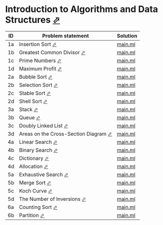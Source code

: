 # Introduction to Algorithms and Data Structures [⬀](https://judge.u-aizu.ac.jp/onlinejudge/finder.jsp?course=ALDS1)


| ID | Problem statement                                                                                           | Solution              |
|----|-------------------------------------------------------------------------------------------------------------|-----------------------|
| 1a | Insertion Sort [⬀](https://judge.u-aizu.ac.jp/onlinejudge/description.jsp?id=ALDS1_1_A)                     | [main.ml](1a/main.ml) |
| 1b | Greatest Common Divisor [⬀](https://judge.u-aizu.ac.jp/onlinejudge/description.jsp?id=ALDS1_1_B)            | [main.ml](1b/main.ml) |
| 1c | Prime Numbers [⬀](https://judge.u-aizu.ac.jp/onlinejudge/description.jsp?id=ALDS1_1_C)                      | [main.ml](1c/main.ml) |
| 1d | Maximum Profit [⬀](https://judge.u-aizu.ac.jp/onlinejudge/description.jsp?id=ALDS1_1_D)                     | [main.ml](1d/main.ml) |
| 2a | Bubble Sort [⬀](https://judge.u-aizu.ac.jp/onlinejudge/description.jsp?id=ALDS1_2_A)                        | [main.ml](2a/main.ml) |
| 2b | Selection Sort [⬀](https://judge.u-aizu.ac.jp/onlinejudge/description.jsp?id=ALDS1_2_B)                     | [main.ml](2b/main.ml) |
| 2c | Stable Sort [⬀](https://judge.u-aizu.ac.jp/onlinejudge/description.jsp?id=ALDS1_2_C)                        | [main.ml](2c/main.ml) |
| 2d | Shell Sort [⬀](https://judge.u-aizu.ac.jp/onlinejudge/description.jsp?id=ALDS1_2_D)                         | [main.ml](2d/main.ml) |
| 3a | Stack [⬀](https://judge.u-aizu.ac.jp/onlinejudge/description.jsp?id=ALDS1_3_A)                              | [main.ml](3a/main.ml) |
| 3b | Queue [⬀](https://judge.u-aizu.ac.jp/onlinejudge/description.jsp?id=ALDS1_3_B)                              | [main.ml](3b/main.ml) |
| 3c | Doubly Linked List [⬀](https://judge.u-aizu.ac.jp/onlinejudge/description.jsp?id=ALDS1_3_C)                 | [main.ml](3c/main.ml) |
| 3d | Areas on the Cross-Section Diagram [⬀](https://judge.u-aizu.ac.jp/onlinejudge/description.jsp?id=ALDS1_3_D) | [main.ml](3d/main.ml) |
| 4a | Linear Search [⬀](https://judge.u-aizu.ac.jp/onlinejudge/description.jsp?id=ALDS1_4_A)                      | [main.ml](4a/main.ml) |
| 4b | Binary Search [⬀](https://judge.u-aizu.ac.jp/onlinejudge/description.jsp?id=ALDS1_4_B)                      | [main.ml](4b/main.ml) |
| 4c | Dictionary [⬀](https://judge.u-aizu.ac.jp/onlinejudge/description.jsp?id=ALDS1_4_C)                         | [main.ml](4c/main.ml) |
| 4d | Allocation [⬀](https://judge.u-aizu.ac.jp/onlinejudge/description.jsp?id=ALDS1_4_D)                         | [main.ml](4d/main.ml) |
| 5a | Exhaustive Search [⬀](https://judge.u-aizu.ac.jp/onlinejudge/description.jsp?id=ALDS1_5_A)                  | [main.ml](5a/main.ml) |
| 5b | Merge Sort [⬀](https://judge.u-aizu.ac.jp/onlinejudge/description.jsp?id=ALDS1_5_B)                         | [main.ml](5b/main.ml) |
| 5c | Koch Curve [⬀](https://judge.u-aizu.ac.jp/onlinejudge/description.jsp?id=ALDS1_5_C)                         | [main.ml](5c/main.ml) |
| 5d | The Number of Inversions [⬀](https://judge.u-aizu.ac.jp/onlinejudge/description.jsp?id=ALDS1_5_D)           | [main.ml](5d/main.ml) |
| 6a | Counting Sort [⬀](https://judge.u-aizu.ac.jp/onlinejudge/description.jsp?id=ALDS1_6_A)                      | [main.ml](6a/main.ml) |
| 6b | Partition [⬀](https://judge.u-aizu.ac.jp/onlinejudge/description.jsp?id=ALDS1_6_B)                          | [main.ml](6b/main.ml) |

